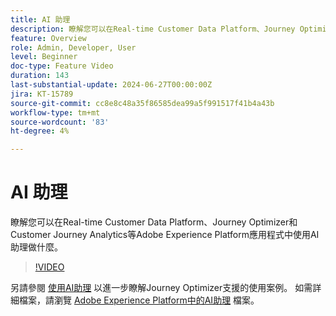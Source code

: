 ```yaml
---
title: AI 助理
description: 瞭解您可以在Real-time Customer Data Platform、Journey Optimizer和Customer Journey Analytics等Adobe Experience Platform應用程式中使用AI助理做什麼。
feature: Overview
role: Admin, Developer, User
level: Beginner
doc-type: Feature Video
duration: 143
last-substantial-update: 2024-06-27T00:00:00Z
jira: KT-15789
source-git-commit: cc8e8c48a35f86585dea99a5f991517f41b4a43b
workflow-type: tm+mt
source-wordcount: '83'
ht-degree: 4%

---
```



# AI 助理

瞭解您可以在Real-time Customer Data Platform、Journey Optimizer和Customer Journey Analytics等Adobe Experience Platform應用程式中使用AI助理做什麼。

>[!VIDEO](https://video.tv.adobe.com/v/3429845/?learn=on)

另請參閱 [使用AI助理](https://experienceleague.adobe.com/en/docs/journey-optimizer/using/get-started/ai-assistant) 以進一步瞭解Journey Optimizer支援的使用案例。 如需詳細檔案，請瀏覽 [Adobe Experience Platform中的AI助理](https://experienceleague.adobe.com/en/docs/experience-platform/ai-assistant/home) 檔案。

